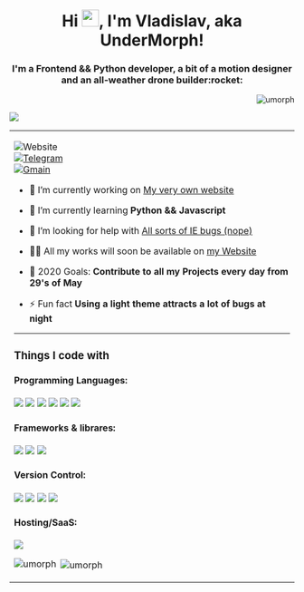 <h1 align="center">Hi <img src="https://raw.githubusercontent.com/aemmadi/aemmadi/master/wave.gif" width="30px">, I'm Vladislav, aka UnderMorph!</h1>
<h3 align="center">I'm a Frontend && Python developer, a bit of a motion designer and an all-weather drone builder:rocket:</h3>

<p align="right">
  <img src="https://komarev.com/ghpvc/?username=umorph&style=flat-square" alt="umorph">
</p>

<img src="https://github.com/saadeghi/saadeghi/blob/master/dino.gif">

<table>
  <tr>
    <td rowspan="3">
        <p align="left>
          [![Spotify](https://novatorem.umorph.vercel.app/api/spotify)](https://open.spotify.com/user/61c363aegipnn3lsw9yml6jcn)
        </p>
    </td>
    <td></td>
  </tr>
  <tr>
    <td></td>
  </tr>
  <tr>
    <td></td>
  </tr>
</table>
                  
[![Website](https://img.shields.io/website?down_message=onload&label=My%20website&style=for-the-badge&up_message=ONLINE&url=https%3A%2F%2Fumorph.com)](https://umorph.github.io/fullstack-website/) <br>
[![Telegram](https://img.shields.io/static/v1?label=telegram&message=Write%20Me&color=2CA5E0&logo=telegram&style=for-the-badge)](https://t.me/undermorph) <br>
[![Gmain](https://img.shields.io/static/v1?label=gmail&message=Reveal&color=00af97&logo=gmail&style=for-the-badge)](https://mailhide.io/e/HidAl)



- 🔭 I’m currently working on [My very own website](https://umorph.github.io/fullstack-website/)

- 🌱 I’m currently learning **Python && Javascript**

- 🤝 I’m looking for help with [All sorts of IE bugs (nope)](https://code.tutsplus.com/tutorials/9-most-common-ie-bugs-and-how-to-fix-them--net-7764)

- 👨‍💻 All my works will soon be available on [my Website](https://umorph.github.io/fullstack-website/)

- 🥅 2020 Goals: **Contribute to all my Projects every day from 29's of May**

- ⚡ Fun fact **Using a light theme attracts a lot of bugs at night**

<hr>

<h3>Things I code with</h3>

<h4>Programming Languages:</h4>
<p align="left">
  <img src="https://img.shields.io/badge/python%20-%2314354C.svg?&style=for-the-badge&logo=python&logoColor=white"/>
  <img src="https://img.shields.io/badge/node.js%20-%2343853D.svg?&style=for-the-badge&logo=node.js&logoColor=white"/>
  <img src="https://img.shields.io/badge/javascript%20-%23323330.svg?&style=for-the-badge&logo=javascript&logoColor=%23F7DF1E"/>
  <img src="https://img.shields.io/badge/html5%20-%23E34F26.svg?&style=for-the-badge&logo=html5&logoColor=white"/>
  <img src="https://img.shields.io/badge/css3%20-%231572B6.svg?&style=for-the-badge&logo=css3&logoColor=white"/>
  <img src="https://img.shields.io/badge/markdown-%23000000.svg?&style=for-the-badge&logo=markdown&logoColor=white"/>
</p>

<h4>Frameworks & librares:</h4>
<p align="left">
  <img src="https://img.shields.io/badge/bootstrap%20-%23563D7C.svg?&style=for-the-badge&logo=bootstrap&logoColor=white"/>
  <img src="https://img.shields.io/badge/SASS%20-hotpink.svg?&style=for-the-badge&logo=SASS&logoColor=white"/>
  <img src="https://img.shields.io/badge/jquery%20-%230769AD.svg?&style=for-the-badge&logo=jquery&logoColor=white"/>
</p>

<h4>Version Control:</h4>
<p align="left">
  <img src="https://img.shields.io/badge/git%20-%23F05033.svg?&style=for-the-badge&logo=git&logoColor=white"/>
  <img src="https://img.shields.io/badge/github%20-%23121011.svg?&style=for-the-badge&logo=github&logoColor=white"/>
  <img src="https://img.shields.io/badge/bitbucket%20-%230047B3.svg?&style=for-the-badge&logo=bitbucket&logoColor=white"/>
  <img src="https://img.shields.io/badge/gitkraken%20-%230047B3.svg?&style=for-the-badge&logo=gitkraken&logoColor=white&labelColor=179287&color=179287"/>
</p>

<h4>Hosting/SaaS:</h4>
<p align="left">
  <img src="https://img.shields.io/badge/vercel%20-%23000000.svg?&style=for-the-badge&logo=vercel&logoColor=white"/>
</p>

<p><img align="left" src="https://github-readme-stats.vercel.app/api/top-langs/?username=umorph&count_private=true" alt="umorph" /></p>

<p>&nbsp;<img align="center" src="https://github-readme-stats.vercel.app/api?username=umorph&show_icons=true&count_private=true" alt="umorph" /></p>
